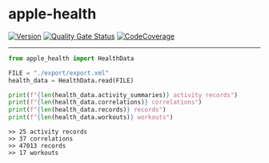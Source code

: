 # apple-health

[![Version](https://img.shields.io/pypi/v/apple-health?logo=pypi)](https://pypi.org/project/apple-health)
[![Quality Gate Status](https://img.shields.io/sonar/alert_status/fedecalendino_apple-health?logo=sonarcloud&server=https://sonarcloud.io)](https://sonarcloud.io/dashboard?id=fedecalendino_apple-health)
[![CodeCoverage](https://img.shields.io/sonar/coverage/fedecalendino_apple-health?logo=sonarcloud&server=https://sonarcloud.io)](https://sonarcloud.io/dashboard?id=fedecalendino_apple-health)

---

```python
from apple_health import HealthData

FILE = "./export/export.xml"
health_data = HealthData.read(FILE)

print(f"{len(health_data.activity_summaries)} activity records")
print(f"{len(health_data.correlations)} correlations")
print(f"{len(health_data.records)} records")
print(f"{len(health_data.workouts)} workouts")
```

```text
>> 25 activity records
>> 37 correlations
>> 47013 records
>> 17 workouts
```
